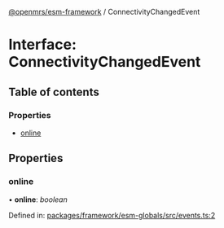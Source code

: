 [@openmrs/esm-framework](../API.md) / ConnectivityChangedEvent

# Interface: ConnectivityChangedEvent

## Table of contents

### Properties

- [online](connectivitychangedevent.md#online)

## Properties

### online

• **online**: *boolean*

Defined in: [packages/framework/esm-globals/src/events.ts:2](https://github.com/openmrs/openmrs-esm-core/blob/master/packages/framework/esm-globals/src/events.ts#L2)

